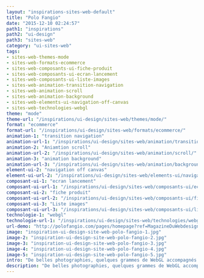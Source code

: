 ```yaml
---
layout: "inspirations-sites-web-default"
title: "Polo Fangio"
date: "2015-12-10 02:24:57"
path1: "inspirations"
path2: "ui-design"
path3: "sites-web"
category: "ui-sites-web"
tags:
- sites-web-themes-mode
- sites-web-formats-ecommerce
- sites-web-composants-ui-fiche-produit
- sites-web-composants-ui-ecran-lancement
- sites-web-composants-ui-liste-images
- sites-web-animation-transition-navigation
- sites-web-animation-scroll
- sites-web-animation-background
- sites-web-elements-ui-navigation-off-canvas
- sites-web-technologies-webgl
theme: "mode"
theme-url: "/inspirations/ui-design/sites-web/themes/mode/"
format: "ecommerce"
format-url: "/inspirations/ui-design/sites-web/formats/ecommerce/"
animation-1: "transition navigation"
animation-url-1: "/inspirations/ui-design/sites-web/animation/transition-navigation/"
animation-2: "Aniamtion scroll"
animation-url-2: "/inspirations/ui-design/sites-web/animation/scroll/"
animation-3: "animation background"
animation-url-3: "/inspirations/ui-design/sites-web/animation/background/"
element-ui-2: "navigation off canvas"
element-ui-url-2: "/inspirations/ui-design/sites-web/elements-ui/navigation-off-canvas/"
composant-ui-1: "ecran lancement"
composant-ui-url-1: "/inspirations/ui-design/sites-web/composants-ui/ecran-lancement/"
composant-ui-2: "fiche produit"
composant-ui-url-2: "/inspirations/ui-design/sites-web/composants-ui/fiche-produit/"
composant-ui-3: "Liste images"
composant-ui-url-3: "/inspirations/ui-design/sites-web/composants-ui/liste-images/"
technologie-1: "webgl"
technologie-url-1: "/inspirations/ui-design/sites-web/technologies/webgl/"
url-demo: "http://polofangio.com/pages/homepage?ref=MagazineDuWebdesign"
image: "inspiration-ui-design-site-web-polo-fangio-1.jpg"
image-2: "inspiration-ui-design-site-web-polo-fangio-2.jpg"
image-3: "inspiration-ui-design-site-web-polo-fangio-3.jpg"
image-4: "inspiration-ui-design-site-web-polo-fangio-4.jpg"
image-5: "inspiration-ui-design-site-web-polo-fangio-5.jpg"
intro: "De belles photographies, quelques grammes de WebGL accompagnés de subtiles transitions. Et vous obtiendrez une élégante boutique en ligne."
description: "De belles photographies, quelques grammes de WebGL accompagnés de subtiles transitions. Et vous obtiendrez une élégante boutique en ligne."
---
```

